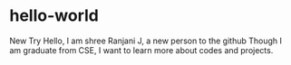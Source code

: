 # hello-world
New Try
Hello, I am shree Ranjani J, a new person to the github
Though I am graduate from CSE, I want to learn more about codes and projects.
